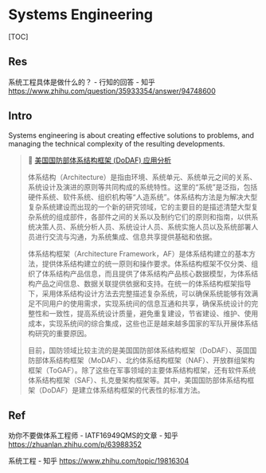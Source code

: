 # Systems Engineering

[TOC]



## Res

系统工程具体是做什么的？ - 行知的回答 - 知乎 https://www.zhihu.com/question/35933354/answer/94748600



## Intro

Systems engineering is about creating effective solutions to problems, and managing the technical complexity of the resulting developments.

> :link: [美国国防部体系结构框架 (DoDAF) 应用分析](https://www.secrss.com/articles/43459)
>
> 体系结构（Architecture）是指由环境、系统单元、系统单元之间的关系、系统设计及演进的原则等共同构成的系统特性。这里的“系统”是泛指，包括硬件系统、软件系统、组织机构等“人造系统”。体系结构方法是为解决大型复杂系统建设而出现的一个新的研究领域，它的主要目的是描述清楚大型复杂系统的组成部件，各部件之间的关系以及制约它们的原则和指南，以供系统决策人员、系统分析人员、系统设计人员、系统实施人员以及系统部署人员进行交流与沟通，为系统集成、信息共享提供基础和依据。
>
> 体系结构框架（Architecture Framework，AF）是体系结构建立的基本方法，提供体系结构建立的统一原则和操作要求。体系结构框架不仅分类、组织了体系结构产品信息，而且提供了体系结构产品核心数据模型，为体系结构产品之间信息、数据关联提供依据和支持。在统一的体系结构框架指导下，采用体系结构设计方法去完整描述复杂系统，可以确保系统能够有效满足不同用户的使用需求，实现系统间的信息互通和共享，确保系统设计的完整性和一致性，提高系统设计质量，避免重复建设，节省建设、维护、使用成本，实现系统间的综合集成，这些也正是越来越多国家的军队开展体系结构研究的重要原因。
>
> 目前，国防领域比较主流的是美国国防部体系结构框架（DoDAF）、英国国防部体系结构框架（MoDAF）、北约体系结构框架（NAF）、开放群组架构框架（ToGAF）。除了这些在军事领域的主要体系结构框架，还有软件系统体系结构框架（SAF）、扎克曼架构框架等。其中，美国国防部体系结构框架（DoDAF）是建立体系结构框架的代表性的标准方法。



## Ref

劝你不要做体系工程师 - IATF16949QMS的文章 - 知乎 https://zhuanlan.zhihu.com/p/63988352

系统工程 - 知乎 https://www.zhihu.com/topic/19816304

